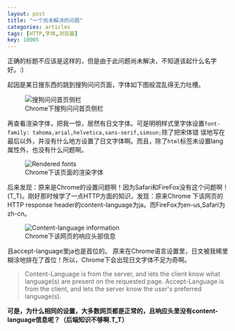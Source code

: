 ```yaml
---
layout: post
title: "一个尚未解决的问题"
categories: articles
tags: [HTTP,字体,浏览器]
key: 10005
---
```

<div class="text-info">正确的标题不应该是这样的，但是由于此问题尚未解决，不知道该起什么名字好。:)</div>

起因是某日搜东西的跳到搜狗问问页面，字体如下图般混乱得无力吐槽。
<figure>
    <img src="{{ site.img-url }}sogou.png" alt="搜狗问问首页侧栏">
    <figcaption>Chrome下搜狗问问首页侧栏</figcaption>
</figure>

再查看渲染字体，把我一惊，居然有日文字体。可是明明样式里字体设置`font-family: tahoma,arial,helvetica,sans-serif,simsun;`除了把宋体错
误地写在最后以外，并没有什么地方设置了日文字体啊。而且，除了`html`标签未设置lang属性外，也没有什么问题啊。
<figure>
    <img src="{{ site.img-url}}rendered-fonts.png " alt="Rendered fonts">
    <figcaption>Chrome下该页面的渲染字体</figcaption>
</figure>

后来发现：原来是Chrome的设置问题啊！因为Safari和FireFox没有这个问题啊！(T_T)。刚好那时候学了一点HTTP方面的知识，发现：原来Chrome
下该网页的HTTP response header的content-language为ja。而FireFox为en-us,Safari为zh-cn。

<figure>
    <img src="{{ site.img-url }}res-header.png" alt="Content-language information">
    <figcaption>Chrome下该网页的响应头部信息</figcaption>
</figure>

且accept-language里ja也是首位的。
原来在Chrome语言设置里，日文被我稀里糊涂地排在了首位！所以，Chrome下会出现日文字体不足为奇啊。

>Content-Language is from the server, and lets the client know what language(s) are present on the requested page.
>Accept-Language is from the client, and lets the server know the user's preferred language(s).

**可是，为什么相同的设置，大多数网页都是正常的，且响应头里没有content-language信息呢？（后端知识不够啊.T_T）**
